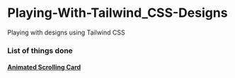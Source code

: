 # Playing-With-Tailwind_CSS-Designs

Playing with designs using Tailwind CSS

<h3> List of things done</h3>

<h4> <a href="https://xavierkhew.tech/Playing-With-Tailwind_CSS-Designs/animated-scrolling-card/public/"> Animated Scrolling Card </a> </h4>

